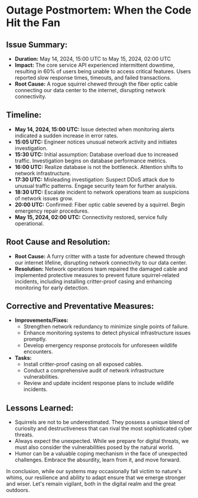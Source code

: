 # Outage Postmortem: When the Code Hit the Fan

## Issue Summary:
- **Duration:** May 14, 2024, 15:00 UTC to May 15, 2024, 02:00 UTC
- **Impact:** The core service API experienced intermittent downtime, resulting in 60% of users being unable to access critical features. Users reported slow response times, timeouts, and failed transactions.
- **Root Cause:** A rogue squirrel chewed through the fiber optic cable connecting our data center to the internet, disrupting network connectivity.

## Timeline:
- **May 14, 2024, 15:00 UTC:** Issue detected when monitoring alerts indicated a sudden increase in error rates.
- **15:05 UTC:** Engineer notices unusual network activity and initiates investigation.
- **15:30 UTC:** Initial assumption: Database overload due to increased traffic. Investigation begins on database performance metrics.
- **16:00 UTC:** Realize database is not the bottleneck. Attention shifts to network infrastructure.
- **17:30 UTC:** Misleading investigation: Suspect DDoS attack due to unusual traffic patterns. Engage security team for further analysis.
- **18:30 UTC:** Escalate incident to network operations team as suspicions of network issues grow.
- **20:00 UTC:** Confirmed: Fiber optic cable severed by a squirrel. Begin emergency repair procedures.
- **May 15, 2024, 02:00 UTC:** Connectivity restored, service fully operational.

## Root Cause and Resolution:
- **Root Cause:** A furry critter with a taste for adventure chewed through our internet lifeline, disrupting network connectivity to our data center.
- **Resolution:** Network operations team repaired the damaged cable and implemented protective measures to prevent future squirrel-related incidents, including installing critter-proof casing and enhancing monitoring for early detection.

## Corrective and Preventative Measures:
- **Improvements/Fixes:**
  - Strengthen network redundancy to minimize single points of failure.
  - Enhance monitoring systems to detect physical infrastructure issues promptly.
  - Develop emergency response protocols for unforeseen wildlife encounters.
- **Tasks:**
  - Install critter-proof casing on all exposed cables.
  - Conduct a comprehensive audit of network infrastructure vulnerabilities.
  - Review and update incident response plans to include wildlife incidents.

## Lessons Learned:
- Squirrels are not to be underestimated. They possess a unique blend of curiosity and destructiveness that can rival the most sophisticated cyber threats.
- Always expect the unexpected. While we prepare for digital threats, we must also consider the vulnerabilities posed by the natural world.
- Humor can be a valuable coping mechanism in the face of unexpected challenges. Embrace the absurdity, learn from it, and move forward.


In conclusion, while our systems may occasionally fall victim to nature's whims, our resilience and ability to adapt ensure that we emerge stronger and wiser. Let's remain vigilant, both in the digital realm and the great outdoors.

